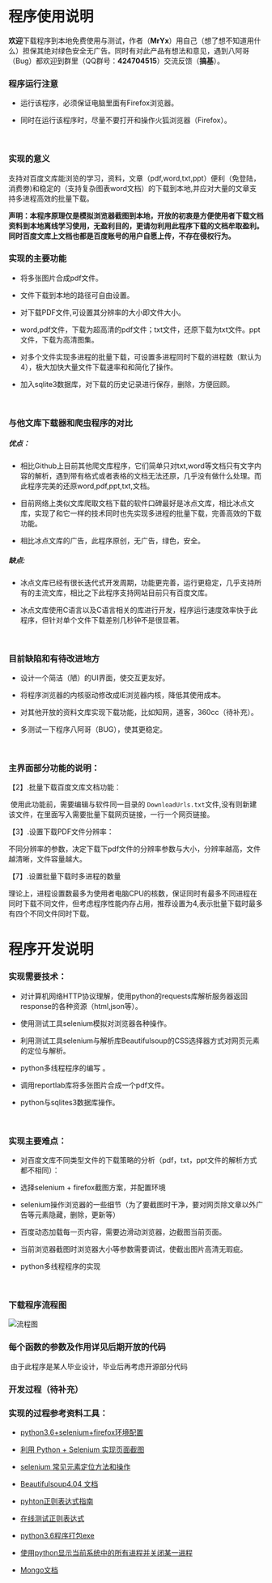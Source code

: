 # 程序使用说明                                     														

​          **欢迎**下载程序到本地免费使用与测试，作者（**MrYx**）用自己（想了想不知道用什么）担保其绝对绿色安全无广告。同时有对此产品有想法和意见，遇到八阿哥（Bug）都欢迎到群里（QQ群号：**424704515**）交流反馈（**搞基**）。                                                                                                                						                                       

### 程序运行注意

- 运行该程序，必须保证电脑里面有Firefox浏览器。

- 同时在运行该程序时，尽量不要打开和操作火狐浏览器（Firefox）。

  ​


### 实现的意义

支持对百度文库能浏览的学习，资料，文章（pdf,word,txt,ppt）便利（免登陆，消费劵)和稳定的（支持复杂图表word文档）的下载到本地,并应对大量的文章支持多进程高效的批量下载。

**声明：本程序原理仅是模拟浏览器截图到本地，开放的初衷是方便使用者下载文档资料到本地离线学习使用，无盈利目的，更请勿利用此程序下载的文档牟取盈利。同时百度文库上文档也都是百度账号的用户自愿上传，不存在侵权行为。**



### 实现的主要功能
- 将多张图片合成pdf文件。

- 文件下载到本地的路径可自由设置。

- 对下载PDF文件,可设置其分辨率的大小即文件大小。

- word,pdf文件，下载为超高清的pdf文件；txt文件，还原下载为txt文件。ppt文件，下载为高清图集。

- 对多个文件实现多进程的批量下载，可设置多进程同时下载的进程数（默认为4），极大加快大量文件下载速率和和简化了操作。

- 加入sqlite3数据库，对下载的历史记录进行保存，删除，方便回顾。

  ​

### 与他文库下载器和爬虫程序的对比

##### 优点：
- 相比Github上目前其他爬文库程序，它们简单只对txt,word等文档只有文字内容的解析，遇到带有格式或者表格的文档无法还原，几乎没有做什么处理。而此程序完美的还原word,pdf,ppt,txt,文档。

- 目前网络上类似文库爬取文档下载的软件口碑最好是冰点文库，相比冰点文库，实现了和它一样的技术同时也先实现多进程的批量下载，完善高效的下载功能。
- 相比冰点文库的广告，此程序原创，无广告，绿色，安全。

##### 缺点:
- 冰点文库已经有很长迭代式开发周期，功能更完善，运行更稳定，几乎支持所有的主流文库，相比之下此程序支持网站目前只有百度文库。

- 冰点文库使用C语言以及C语言相关的库进行开发，程序运行速度效率快于此程序，但针对单个文件下载差别几秒钟不是很显著。

  ​

### 目前缺陷和有待改进地方
- 设计一个简洁（陋）的UI界面，使交互更友好。

- 将程序浏览器的内核驱动修改成IE浏览器内核，降低其使用成本。

- 对其他开放的资料文库实现下载功能，比如知网，道客，360cc（待补充）。

- 多测试一下程序八阿哥（BUG），使其更稳定。

  ​



### 主界面部分功能的说明：

【2】.批量下载百度文库文档功能：

​       使用此功能前，需要编辑与软件同一目录的 ```DownloadUrls.txt```文件,没有则新建该文件，在里面写入需要批量下载网页链接，一行一个网页链接。

【3】.设置下载PDF文件分辨率：

​       不同分辨率的参数，决定下载下pdf文件的分辨率参数与大小，分辨率越高，文件越清晰，文件容量越大。

【7】.设置批量下载时多进程的数量

​        理论上，进程设置数最多为使用者电脑CPU的核数，保证同时有最多不同进程在同时下载不同文件，但考虑程序性能内存占用，推荐设置为4,表示批量下载时最多有四个不同文件同时下载。



# 程序开发说明

### 实现需要技术：
- 对计算机网络HTTP协议理解，使用python的requests库解析服务器返回response的各种资源（html,json等）。
- 使用测试工具selenium模拟对浏览器各种操作。
- 利用测试工具selenium与解析库Beautifulsoup的CSS选择器方式对网页元素的定位与解析。
- python多线程程序的编写 。
- 调用reportlab库将多张图片合成一个pdf文件。
- python与sqlites3数据库操作。

  ​
### 实现主要难点：
- 对百度文库不同类型文件的下载策略的分析（pdf，txt，ppt文件的解析方式都不相同）：

- 选择selenium + firefox截图方案，并配置环境 

- selenium操作浏览器的一些细节（为了要截图时干净，要对网页除文章以外广告等元素隐藏，删除，更新等）

- 百度动态加载每一页内容，需要边滑动浏览器，边截图当前页面。

- 当前浏览器截图时浏览器大小等参数需要调试，使截出图片高清无瑕疵。

- python多线程程序的实现

  ​


### 下载程序流程图

![流程图](1.png)



### 每个函数的参数及作用详见后期开放的代码

​                          由于此程序是某人毕业设计，毕业后再考虑开源部分代码



### 开发过程（待补充）



### 实现的过程参考资料工具：

- [python3.6+selenium+firefox环境配置](http://blog.csdn.net/chaowanghn/article/details/54708275)

- [利用 Python + Selenium 实现页面截图](https://www.jianshu.com/p/7ed519854be7)

- [selenium 常见元素定位方法和操作](http://blog.csdn.net/eastmount/article/details/48108259)

- [Beautifulsoup4.04  文档](http://beautifulsoup.readthedocs.io/zh_CN/latest/)

- [pyhton正则表达式指南](http://www.cnblogs.com/huxi/archive/2010/07/04/1771073.html)

- [在线测试正则表达式](http://tool.oschina.net/regex/)

- [python3.6程序打包exe](http://blog.csdn.net/lqzdreamer/article/details/77917493)

- [使用python显示当前系统中的所有进程并关闭某一进程](https://www.cnblogs.com/ljmjjy0820/p/7896154.html)

- [Mongo文档](http://www.runoob.com/mongodb/mongodb-update.html)

  ​











